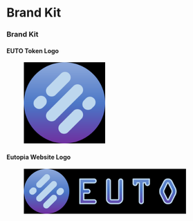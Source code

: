# Brand Kit

### Brand Kit

#### EUTO Token Logo <a href="#euto-token-logo" id="euto-token-logo"></a>

<figure><img src="../.gitbook/assets/image (4).png" alt="" width="188"><figcaption></figcaption></figure>

#### Eutopia Website Logo <a href="#eutopia-website-logo" id="eutopia-website-logo"></a>

<figure><img src="../.gitbook/assets/image (6).png" alt="" width="375"><figcaption></figcaption></figure>
